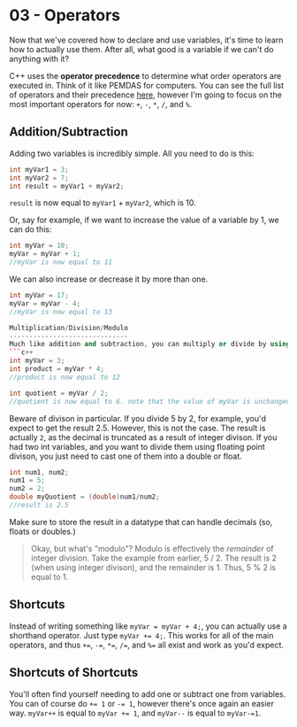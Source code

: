 03 - Operators
==============
Now that we've covered how to declare and use variables, it's time to learn how to actually use them.
After all, what good is a variable if we can't do anything with it?

C++ uses the **operator precedence** to determine what order operators are executed in. Think of it like PEMDAS for computers.
You can see the full list of operators and their precedence [here,](https://en.cppreference.com/w/cpp/language/operator_precedence)
however I'm going to focus on the most important operators for now: `+`, `-`, `*`, `/`, and `%`.

Addition/Subtraction
--------
Adding two variables is incredibly simple. All you need to do is this:
```c++
int myVar1 = 3;
int myVar2 = 7;
int result = myVar1 + myVar2;
```
`result` is now equal to `myVar1` + `myVar2`, which is 10.

Or, say for example, if we want to increase the value of a variable by 1, we can do this:
```c++
int myVar = 10;
myVar = myVar + 1;
//myVar is now equal to 11
```
We can also increase or decrease it by more than one.
```c++
int myVar = 17;
myVar = myVar - 4;
//myVar is now equal to 13

Multiplication/Division/Modulo
------------------------------
Much like addition and subtraction, you can multiply or divide by using `*` and `/`.
```c++
int myVar = 3;
int product = myVar * 4;
//product is now equal to 12

int quotient = myVar / 2;
//quotient is now equal to 6. note that the value of myVar is unchanged
```
Beware of divison in particular. If you divide 5 by 2, for example, you'd expect to get the result 2.5.
However, this is not the case. The result is actually `2`, as the decimal is truncated as a result of integer divison.
If you had two int variables, and you want to divide them using floating point divison, you just need to cast one of them into a double or float.
```c++
int num1, num2;
num1 = 5;
num2 = 2;
double myQuotient = (double)num1/num2;
//result is 2.5
```
Make sure to store the result in a datatype that can handle decimals (so, floats or doubles.)

> Okay, but what's "modulo"?
Modulo is effectively the *remainder* of integer division. Take the example from earlier, 5 / 2.
The result is 2 (when using integer divison), and the remainder is 1. Thus, 5 % 2 is equal to 1.

Shortcuts
---------
Instead of writing something like `myVar = myVar + 4;`, you can actually use a shorthand operator.
Just type `myVar += 4;`. This works for all of the main operators, and thus `+=`, `-=`, `*=`, `/=`, and `%=` all exist and work as you'd expect.

Shortcuts of Shortcuts
----------------------
You'll often find yourself needing to add one or subtract one from variables. You can of course do `+= 1` or `-= 1`, however there's once again an easier way.
`myVar++` is equal to `myVar += 1`, and `myVar--` is equal to `myVar-=1`.
